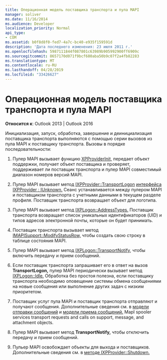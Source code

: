 ```yaml
---
title: Операционная модель поставщика транспорта и пула MAPI
manager: soliver
ms.date: 11/16/2014
ms.audience: Developer
localization_priority: Normal
api_type:
- COM
ms.assetid: b0f8d8f0-fed7-4a7c-bc40-e935f159591d
description: 'Дата последнего изменения: 23 июля 2011 г.'
ms.openlocfilehash: 5987111844f087801c63989b905992900ff6909c
ms.sourcegitcommit: 8657170d071f9bcf680aba50b9c07f2a4fb82283
ms.translationtype: MT
ms.contentlocale: ru-RU
ms.lasthandoff: 04/28/2019
ms.locfileid: "33426627"
---
```

# <a name="transport-provider-and-mapi-spooler-operational-model"></a>Операционная модель поставщика транспорта и пула MAPI

  
  
**Относится к**: Outlook 2013 | Outlook 2016 
  
Инициализация, запуск, обработка, завершение и деинициализация поставщика транспорта выполняются с помощью серии вызовов из пула MAPI к поставщику транспорта. Вызовы в порядке последовательности:
  
1. Пулер MAPI вызывает функцию [XPProviderInit,](xpproviderinit.md) передает объект поддержки, получает объект поставщика и проверяет, поддерживает ли поставщик транспорта и пулер MAPI совместимый диапазон номеров версий MAPI. 
    
2. Пулер MAPI вызывает метод [IXPProvider::TransportLogon](ixpprovider-transportlogon.md) [интерфейса IXPProvider : IUnknown.](ixpprovideriunknown.md) Сеанс устанавливается между пулером MAPI и поставщиком транспорта с учетными данными в текущем разделе профиля. Поставщик транспорта возвращает объект для логотипа. 
    
3. Пулер MAPI вызывает метод [IXPLogon::AddressTypes.](ixplogon-addresstypes.md) Поставщик транспорта возвращает список уникальных идентификаторов (UID) и типов адресов электронной почты, которые он будет принимать. 
    
4. Поставщик транспорта вызывает метод [IMAPISupport::ModifyStatusRow,](imapisupport-modifystatusrow.md) чтобы создать свою строку в таблице состояния MAPI. 
    
5. Пулер MAPI вызывает метод [IXPLogon::TransportNotify,](ixplogon-transportnotify.md) чтобы включить передачу и прием сообщений. 
    
6. Если поставщик транспорта запрашивает его в ответ на вызов **TransportLogon,** пулер MAPI периодически вызывает метод [IXPLogon::Idle.](ixplogon-idle.md) Обработка без простоя полезна, если поставщику транспорта необходимо оповещение системы обмена сообщениями на новые сообщения или выполнение других задач с низким приоритетом. 
    
7. Поставщик услуг пула MAPI и поставщик транспорта отправляют и получают сообщения. Дополнительные сведения см. в [модели отправки сообщений](message-submission-model.md) и [модели приема сообщений.](message-reception-model.md) MapI spooler services transport requests and calls on support, message, and attachment objects.
    
8. Пулер MAPI вызывает метод **TransportNotify,** чтобы отключить передачу и прием сообщений. 
    
9. Пульер MAPI освобождает объекты для выхода и поставщиков. Дополнительные сведения см. в [методе IXPProvider::Shutdown.](ixpprovider-shutdown.md) 
    

